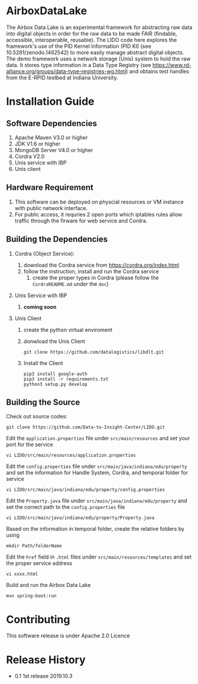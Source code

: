 # AirboxDataLake

The Airbox Data Lake is an experimental framework for abstracting raw data into digital objects in order for the raw data to be made FAIR (findable, accessible, interoperable, reusable).  The LIDO code here explores the framework's use of the PID Kernel Information (PID KI) (see 10.5281/zenodo.1462542) to more easily manage abstract digital objects. The demo framework uses a network storage (Unis) system to hold the raw data.  It stores type information in a Data Type Registry (see https://www.rd-alliance.org/groups/data-type-registries-wg.html) and obtains test handles from the E-RPID testbed at Indiana University. 

# Installation Guide

## Software Dependencies

1. Apache Maven V3.0 or higher
2. JDK V1.6 or higher
3. MongoDB Server V4.0 or higher
4. Cordra V2.0
5. Unis service with IBP
6. Unis client

## Hardware Requirement

1. This software can be deployed on physcial resources or VM instance with public network interface.
2. For public access, it requries 2 open ports which iptables rules allow traffic through the firware for web service and Cordra.

## Building the Dependencies

1. Cordra (Object Service): 

   1. download the Cordra service from https://cordra.org/index.html
   2. follow the instruction, install and run the Cordra service
      1. create the proper types in Cordra (please follow the `CordraREADME.md` under the `doc`)

2. Unis Service with IBP

   1. **coming soon**

3. Unis Client

   1. create the python virtual enviroment

   2. donwload the Unis Client

      ```
      git clone https://github.com/datalogistics/libdlt.git
      ```

   3. Install the Client

      ```
      pip3 install google-auth
      pip3 install -r requirements.txt
      python3 setup.py develop
      ```

## Building the Source

Check out source codes:

```
git clone https://github.com/Data-to-Insight-Center/LIDO.git
```

Edit the `application.properties` file under `src/main/resources` and set your port for the service

```
vi LIDO/src/main/resources/application.properties
```

Edit the `config.properties` file under `src/main/java/indiana/edu/property` and set the information for Handle System, Cordra, and temporal folder for service

```
vi LIDO/src/main/java/indiana/edu/property/config.properties
```

Edit the `Property.java` file under `src/main/java/indiana/edu/property` and set the correct path to the `config.properties` file

```
vi LIDO/src/main/java/indiana/edu/property/Property.java
```

Based on the information in temporal folder, create the relative folders by using

```
mkdir Path/folderName
```

Edit the `href` field in `.html` files under `src/main/resources/templates` and set the proper service address

```
vi xxxx.html
```

Build and run the Airbox Data Lake

```
mvn spring-boot:run
```

# Contributing

This software release is under Apache 2.0 Licence

# Release History

* 0.1 1st release 2019.10.3
